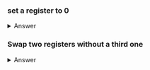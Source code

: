 ### set a register to 0

<details><summary>Answer</summary>

There are many ways.

```
    addi    s1, x0, 0
    add     s1, x0, x0
    xor     s1, s1, s1  # works without registers like x0
```
</details>

### Swap two registers without a third one

<details><summary>Answer</summary>

We use `xor` as an example.

```
    # swap x1 and x2
    xor     x1, x1, x2
    xor     x2, x1, x2  # now x2 is the original x1 
    xor     x1, x1, x2  # now x1 is the original x2
```
</details>
